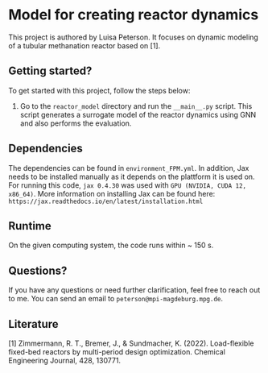 # Model for creating reactor dynamics
This project is authored by Luisa Peterson. It focuses on dynamic modeling of a tubular methanation reactor based on [1].

## Getting started?
To get started with this project, follow the steps below:
1. Go to the `reactor_model` directory and run the `__main__.py` script. This script generates a surrogate model of the reactor dynamics using GNN and also performs the evaluation.

## Dependencies
The dependencies can be found in `environment_FPM.yml`. In addition, Jax needs to be installed manually as it depends on the plattform it is used on. For running this code, `jax 0.4.30` was used with `GPU (NVIDIA, CUDA 12, x86_64)`.
More information on installing Jax can be found here: `https://jax.readthedocs.io/en/latest/installation.html`

## Runtime
On the given computing system, the code runs within ~ 150 s.

## Questions?
If you have any questions or need further clarification, feel free to reach out to me. You can send an email to `peterson@mpi-magdeburg.mpg.de`.

## Literature
[1] Zimmermann, R. T., Bremer, J., & Sundmacher, K. (2022). Load-flexible fixed-bed reactors by multi-period design optimization. Chemical Engineering Journal, 428, 130771.
